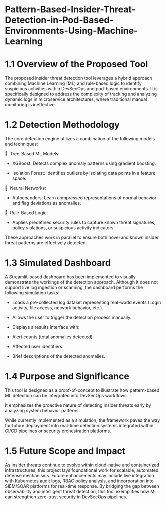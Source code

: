 # Pattern-Based-Insider-Threat-Detection-in-Pod-Based-Environments-Using-Machine-Learning

# 1.1 Overview of the Proposed Tool
The proposed insider threat detection tool leverages a hybrid approach combining Machine Learning (ML) and rule-based logic to identify suspicious activities within DevSecOps and pod-based environments. It is specifically designed to address the complexity of tracking and analyzing dynamic logs in microservice architectures, where traditional manual monitoring is ineffective.

# 1.2 Detection Methodology
The core detection engine utilizes a combination of the following models and techniques:

🔸 Tree-Based ML Models:

- XGBoost: Detects complex anomaly patterns using gradient boosting.

- Isolation Forest: Identifies outliers by isolating data points in a feature space.

🔸 Neural Networks:

- Autoencoders: Learn compressed representations of normal behavior and flag deviations as anomalies.

🔸 Rule-Based Logic:

- Applies predefined security rules to capture known threat signatures, policy violations, or suspicious activity indicators.

These approaches work in parallel to ensure both novel and known insider threat patterns are effectively detected.

# 1.3 Simulated Dashboard
A Streamlit-based dashboard has been implemented to visually demonstrate the workings of the detection approach. Although it does not support live log ingestion or scanning, the dashboard performs the following simulation tasks:

  - Loads a pre-collected log dataset representing real-world events (Login activity, file access, network behavior, etc.).

  - Allows the user to trigger the detection process manually.

  - Displays a results interface with:

  - Alert counts (total anomalies detected).

  - Affected user identifiers.

  - Brief descriptions of the detected anomalies.

# 1.4 Purpose and Significance
This tool is designed as a proof-of-concept to illustrate how pattern-based ML detection can be integrated into DevSecOps workflows.

It emphasizes the proactive nature of detecting insider threats early by analyzing system behavior patterns.

While currently implemented as a simulation, the framework paves the way for future deployment into real-time detection systems integrated within CI/CD pipelines or security orchestration platforms.

# 1.5 Future Scope and Impact

As insider threats continue to evolve within cloud-native and containerized infrastructures, this project lays foundational work for scalable, automated defense mechanisms. Future enhancements may include live integration with Kubernetes audit logs, RBAC policy analysis, and incorporation into SIEM/SOAR platforms for real-time response. By bridging the gap between observability and intelligent threat detection, this tool exemplifies how ML can strengthen zero-trust security in DevSecOps pipelines.

